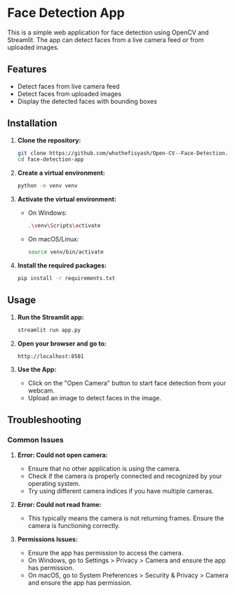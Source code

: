 # Face Detection App

This is a simple web application for face detection using OpenCV and Streamlit. The app can detect faces from a live camera feed or from uploaded images.

## Features

- Detect faces from live camera feed
- Detect faces from uploaded images
- Display the detected faces with bounding boxes

## Installation

1. **Clone the repository:**

    ```sh
    git clone https://github.com/whothefisyash/Open-CV--Face-Detection.git
    cd face-detection-app
    ```

2. **Create a virtual environment:**

    ```sh
    python -m venv venv
    ```

3. **Activate the virtual environment:**

    - On Windows:
    
        ```sh
        .\venv\Scripts\activate
        ```

    - On macOS/Linux:
    
        ```sh
        source venv/bin/activate
        ```

4. **Install the required packages:**

    ```sh
    pip install -r requirements.txt
    ```

## Usage

1. **Run the Streamlit app:**

    ```sh
    streamlit run app.py
    ```

2. **Open your browser and go to:**

    ```
    http://localhost:8501
    ```

3. **Use the App:**

    - Click on the "Open Camera" button to start face detection from your webcam.
    - Upload an image to detect faces in the image.

## Troubleshooting

### Common Issues

1. **Error: Could not open camera:**

    - Ensure that no other application is using the camera.
    - Check if the camera is properly connected and recognized by your operating system.
    - Try using different camera indices if you have multiple cameras.

2. **Error: Could not read frame:**

    - This typically means the camera is not returning frames. Ensure the camera is functioning correctly.

3. **Permissions Issues:**

    - Ensure the app has permission to access the camera.
    - On Windows, go to Settings > Privacy > Camera and ensure the app has permission.
    - On macOS, go to System Preferences > Security & Privacy > Camera and ensure the app has permission.
